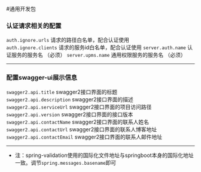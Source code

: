 #通用开发包

### 认证请求相关的配置
`auth.ignore.urls` 请求的路径白名单，配合认证使用  
`auth.ignore.clients` 请求的服务id白名单，配合认证使用
`server.auth.name` 认证服务的服务名    （必须）
`server.upms.name` 通用权限服务的服务名    （必须）
***
### 配置swagger-ui展示信息
`swagger2.api.title` swagger2接口界面的标题  
`swagger2.api.description` swagger2接口界面的描述  
`swagger2.api.serviceUrl` swagger2接口界面的项目访问路径  
`swagger2.api.version` swagger2接口界面的接口版本  
`swagger2.api.contactName` swagger2接口界面的联系人姓名  
`swagger2.api.contactUrl` swagger2接口界面的联系人博客地址  
`swagger2.api.contactEmail` swagger2接口界面的联系人邮件地址  

---
* 注：spring-validation使用的国际化文件地址与springboot本身的国际化地址一致。调节`spring.messages.basename`即可
